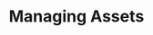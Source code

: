---
layout: "page"
title: Managing Assets
nav_order: 2
parent: Getting Started as a Administrator
---